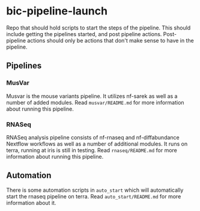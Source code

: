 # bic-pipeline-launch

Repo that should hold scripts to start the steps of the pipeline. This should include getting the pipelines started, and post pipeline actions. Post-pipeline actions should only be actions that don't make sense to have in the pipeline.

## Pipelines

### MusVar
Musvar is the mouse variants pipeline. It utilizes nf-sarek as well as a number of added modules. Read `musvar/README.md` for more information about running this pipeline.

### RNASeq
RNASeq analysis pipeline consists of nf-rnaseq and nf-diffabundance Nextflow workflows as well as a number of additional modules. It runs on terra, running at iris is still in testing. Read `rnaseq/README.md` for more information about running this pipeline.

## Automation

There is some automation scripts in `auto_start` which will automatically start the rnaseq pipeline on terra. Read `auto_start/README.md` for more information about it. 